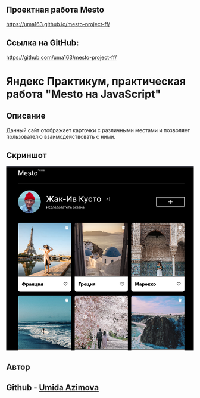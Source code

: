 ## Проектная работа Mesto

https://uma163.github.io/mesto-project-ff/

## Ссылка на GitHub:

https://github.com/uma163/mesto-project-ff/

# Яндекс Практикум, практическая работа "Mesto на JavaScript"

## Описание

Данный сайт отображает карточки с различными местами и позволяет пользователю взаимодействовать с ними. 

## Скриншот

![Duck Duck Go](./screenshot.png)

## Автор

## Github - [Umida Azimova](https://github.com/uma163)
